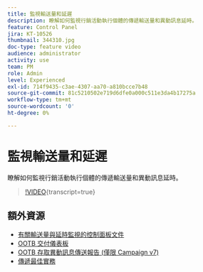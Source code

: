 ```yaml
---
title: 監視輸送量和延遲
description: 瞭解如何監視行銷活動執行個體的傳遞輸送量和異動訊息延時。
feature: Control Panel
jira: KT-10526
thumbnail: 344310.jpg
doc-type: feature video
audience: administrator
activity: use
team: PM
role: Admin
level: Experienced
exl-id: 714f9435-c3ae-4307-aa70-a810bcce7b48
source-git-commit: 81c5210502e719d6dfe0a000c511e3da4b17275a
workflow-type: tm+mt
source-wordcount: '0'
ht-degree: 0%

---
```


# 監視輸送量和延遲

瞭解如何監視行銷活動執行個體的傳遞輸送量和異動訊息延時。

>[!VIDEO](https://video.tv.adobe.com/v/344310/?learn=on){transcript=true}

## 額外資源

* [有關輸送量與延時監視的控制面板文件](https://experienceleague.adobe.com/docs/control-panel/using/performance-monitoring/thoughputs-latencies.html?lang=zh-Hant#)
* [OOTB 交付儀表板](https://experienceleague.adobe.com/docs/campaign-classic/using/sending-messages/monitoring-deliveries/delivery-dashboard.html?lang=zh-Hant)
* [OOTB 存取異動訊息傳送報告 (僅限 Campaign v7)](https://experienceleague.adobe.com/docs/campaign-classic/using/transactional-messaging/reports/about-transactional-messaging-reports.html?lang=zh-Hant)
* [傳遞最佳實務](https://experienceleague.adobe.com/docs/campaign-standard/using/communication-channels/delivery-bestpractices/delivery-best-practices.html?lang=zh-Hant)
